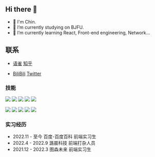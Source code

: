 ## Hi there 👋
- 🧊 I'm Chin.
- 🏫 I’m currently studying on BJFU.
- 🏃 I’m currently learning React, Front-end engineering, Network... 

## 联系

- [语雀](https://www.yuque.com/whale2002)    [知乎](https://www.zhihu.com/people/whale2002)    

- [BiliBili](https://space.bilibili.com/401694598) [Twitter](https://twitter.com/HowieChin2)

### 技能
<div>
  <img src="https://img.shields.io/badge/-JavaScript-f6da1c?style=flat&logo=javascript&logoColor=white">
  <img src="https://img.shields.io/badge/-React-00b4ce?style=flat&logo=react&logoColor=white">
  <img src="https://img.shields.io/badge/-Vue-46b882?style=flat&logo=vue.js&logoColor=white">
  <img src="https://img.shields.io/badge/-Next-black?style=flat&logo=next.js&logoColor=white">
  <img src="https://img.shields.io/badge/-Node.js-3C873A?style=flat&logo=Node.js&logoColor=white">
</div>
<p></p>
<div>
  <img src="https://img.shields.io/badge/-Git-ee462c?style=flat&logo=git&logoColor=white">
  <img src="https://img.shields.io/badge/-Webpack-%232C3A42?style=flat-square&logo=webpack">
  <img src="https://img.shields.io/badge/-Vite-81A3F9?style=flat-square&logo=vite&logoColor=white" />
  <img src="https://img.shields.io/badge/Redux-593D88?style=flat-square&amp;logo=redux&amp;logoColor=white">
  <img src="https://img.shields.io/badge/Tailwind_CSS-38B2AC?style=flat-square&amp;logo=tailwind-css&amp;logoColor=white">
</div>

### 实习经历

- 2022.11 - 至今   百度-百度百科 前端实习生
- 2022.4  - 2022.9 潞晨科技 前端打杂人员
- 2021.12 - 2022.3 图森未来 前端实习生
